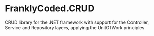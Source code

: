 # FranklyCoded.CRUD
CRUD library for the .NET framework with support for the Controller, Service and Repository layers, applying the UnitOfWork principles
